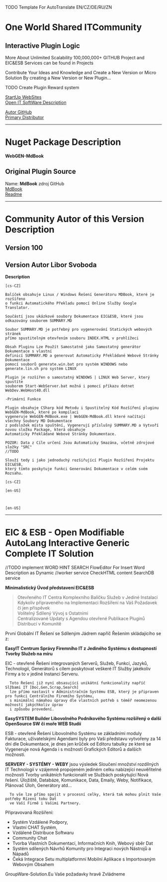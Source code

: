 ﻿TODO Template For AutoTranslate EN/CZ/DE/RU/ZN

# One World Shared ITCommunity

##  Interactive Plugin Logic 

More About Unlimited Scalability 100,000,000+ GITHUB Project
and EIC&ESB Services can be found in Projects

Contribute Your Ideas and Knowledge and Create a New Version or Micro Solution
By creating a New Version or New Plugin...

TODO Create Plugin Reward system   

[StartUp WebSites](https://KlikneteZde.Cz)   
[Open IT SoftWare Description](https://KlikneteZde.Cz/Readme)   

[Autor GitHub](https://github.com/liborsvoboda)    
[Primary Distributor](https://GroupWare-Solution.Eu)      


---  

# Nuget Package Description

**WebGEN-MdBook**

## Original Plugin Source

Name: **MdBook** zdroj GitHub     
[MdBook](https://github.com/rust-lang/mdBook)      
[Readme](https://github.com/rust-lang/mdBook/blob/master/README.md)

---   

# Community Autor of this Version Description     

## Version **100**    

## Version Autor **Libor Svoboda**

**Description**

```` 
[cs-CZ]     

Balíček obsahuje Linux / Windows Řešení Generátoru MDBook, které je rozšířeno    
o funkci Automatického Překladu pomocí Online Služby Google Translator.    

Součástí jsou ukázkové soubory Dokumentace EIC&ESB, které jsou odkazovány souborem SUMMARY.MD    

Soubor SUMMARY.MD je potřebný pro vygenerování Statických webových stránek     
přímo spustitelným otevřením souboru INDEX.HTML v prohlížeci    

Obsah Pluginu Lze Použít Samostatně jako Samostatný generátor Dokumentace s vlastní      
definicí SUMMARY.MD a generovat Automaticky Překládané Webové Stránky Dokumentace      
pomocí souborů generate.win.bat pro systém WINDOWS nebo generate.lin.sh pro systém LINUX

Plugin je rozšířen o samostatný WINDOWS | LINUX Web Server, který spustíte 
souborem Start-WebServer.bat možná i pomocí příkazu dotnet WebDev.WebHost40.dll

-Primární Funkce     

Plugin obsahuje CSharp kód Metodu i Spustitelný Kód Rozšíření pluginu WebGEN-MdBook, které po kompilaci     
vygeneruje WebGEN-MdBook.exe | WebGEN-MdBook.dll které načítají všechny Soubory MD Dokumentace    
z podsložek místa spuštění, Vygenerují příslušný SUMMARY.MD a Vytvoří novou složku Package, která obsahuje    
Automaticky Překládané Webové Stránky Dokumentace.     

POZOR: Data z Cíle určení Jsou Automaticky Smazána, včetně zdrojové složky "SRC"
//TODO

Slouží tedy i jako jednoduchý rozšiřující Plugin Rozšíření Projektu EIC&ESB,    
který tímto poskytuje funkci Generování Dokumentace v celém svém Rozsahu.     

[cs-CZ]     

````     

````    
[en-US]     



[en-US]     

````      


----         





# EIC & ESB - Open Modifiable AutoLang Interactive Generic Complete IT Solution

//TODO implement WORD HINT SEARCH FlowEditor For Insert Word Description as Dynamic 
//worker service CheckHTML content SearchDB service 


**Minimalistický Úvod představení EIC&ESB**      
> Otevřeného IT Centra Komplexního Balíčku Služeb v Jediné Instalaci    
> Kdykoliv připraveného na Implementaci Rozšíření na Váš Požadavek či jen příspěvek      
> Volitelný Sdílený Vývoj s Ostatními    
> Centralizované Updaty s Agendou otevřené Publikace Pluginů Distribucí v Komunitě
  

První Globální IT Řešení se Sdíleným Jádrem napříč Řešením skládajícího se z:    

**EasyIT Centrum Správy Firemního IT z Jediného Systému s dostupností Tvorby Služeb na míru**    

EIC - otevřené Řešení integrovaných Serverů, Služeb, Funkcí, Jazyků, Technologií, Generátorů
	  s cílem poskytovat veškeré IT Služby jakékoliv Firmy a to v jediné Instanci Serveru.
	  
	  Toto Řešení již nyní obsasující unikátní funkcionality napříč Slžbami IT [Doc,Gen,Scrap,Search]
	  lze přímo nastavit v Administračním Systému ESB, který je připraven pro funkci Centrálního Firemího Systému,
	  s minimální námahou úpravy dle vlastních potřeb s téměř neomezenou možností jakýchkoliv úprav 
	  i způsobu provedení.  

**EasySYSTEM Builder Libovolného Podnikového Systému rozšířený o další OpenSource SW či moře WEB Studií**     

ESB - otevřené Řešení Libovolného Systému se základními moduly Fakturace, uživatelskými Agendami
      byly pro Vaši představu vytvořeny za 14 dní dle Dokumentace, je dnes jen krůček od Editoru
	  tabulky ze které se Vygeneruje nová Agenda i s možností Grafických Editorů a dalších možností.


**SERVERY - SYSTÉMY - WEBY** 
	  jsou výsledek Sloučení množství rozdílných IT Technologií v vzájemně propojeném jediném celku
	  nabízející neuvěřitelné možnosti Tvorby unikátních funkcionalit ve Službách poskytující Nová řešení.
	  Úložiště, Databáze, Komunikace, Data, Emaily, Weby, Notifikace, Plánovač Úloh, Generátory atd...

	  To vše lze přímo spojit v procesní celky, která tak mohou plnit Vaše potřeby Rízení toku Dat
	  ve Vaší Firmě i Vašimi Partnery.


Připravovaná Rozšíření:

- Systém Vzdálené Podpory, 
- Vlastní CHAT Systém, 
- Vzdálené Distribuce Softwaru
- Community Chat
- Tvorba Vlastních Dokumentací, Informačních Knih, Webový sběr Dat
- Systém sdílených Návrhů Komunity pro Integraci nových Nástrojů a Nápadů 
- Čeká Integrace Setu multiplatformní Mobilní Aplikace s Importovaným Webovým Obsahem 


GroupWare-Solution.Eu
Vaše požadavky hravě Zvládneme
